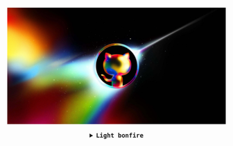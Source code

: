 
 <a href="http://blog.appiw.com"><img src="https://raw.githubusercontent.com/machanghan/machanghan/main/images/github.jpg" target="_blank"> </a>

<details align="center">
<summary> <b> <samp> Light bonfire </samp></b></summary>
<samp>
    
<p align="center"><samp>
    Hello there! I'm <b><a rel="nofollow noopener noreferrer" target="_blank" href="https://blog.appiw.com">马昌翰

<p align="center"> 
  <img src="https://profile-counter.glitch.me/machanghan/count.svg" />
</p>
</samp>
<p align="center">
<img src="https://github-readme-stats.vercel.app/api?username=machanghan&show_icons=true&theme=dark&include_all_commits=true&count_private=true" width="400"/>
<img alt="Ma ChangHan's Top Languages Stats" src="https://github-readme-stats.vercel.app/api/top-langs/?username=machanghan&layout=compact&theme=dark" width="395"/>
</p>

 ![](https://raw.githubusercontent.com/machanghan/machanghan/main/assets/github-contribution-grid-snake.svg)   

</samp>
</details>






